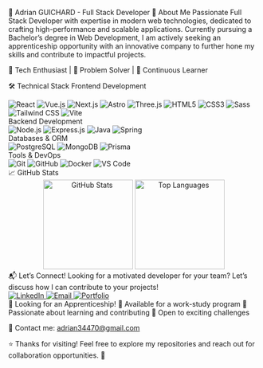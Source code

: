 🚀 Adrian GUICHARD - Full Stack Developer
🌟 About Me
Passionate Full Stack Developer with expertise in modern web technologies, dedicated to crafting high-performance and scalable applications. Currently pursuing a Bachelor’s degree in Web Development, I am actively seeking an apprenticeship opportunity with an innovative company to further hone my skills and contribute to impactful projects.

🔹 Tech Enthusiast | 🔹 Problem Solver | 🔹 Continuous Learner

🛠️ Technical Stack
Frontend Development
<div align="left"> <img src="https://img.shields.io/badge/React-61DAFB?style=for-the-badge&logo=react&logoColor=black" alt="React" /> <img src="https://img.shields.io/badge/Vue.js-4FC08D?style=for-the-badge&logo=vue.js&logoColor=white" alt="Vue.js" /> <img src="https://img.shields.io/badge/Next.js-000000?style=for-the-badge&logo=next.js&logoColor=white" alt="Next.js" /> <img src="https://img.shields.io/badge/Astro-FF5D00?style=for-the-badge&logo=astro&logoColor=white" alt="Astro" /> <img src="https://img.shields.io/badge/Three.js-000000?style=for-the-badge&logo=three.js&logoColor=white" alt="Three.js" /> <img src="https://img.shields.io/badge/HTML5-E34F26?style=for-the-badge&logo=html5&logoColor=white" alt="HTML5" /> <img src="https://img.shields.io/badge/CSS3-1572B6?style=for-the-badge&logo=css3&logoColor=white" alt="CSS3" /> <img src="https://img.shields.io/badge/Sass-CC6699?style=for-the-badge&logo=sass&logoColor=white" alt="Sass" /> <img src="https://img.shields.io/badge/TailwindCSS-38B2AC?style=for-the-badge&logo=tailwindcss&logoColor=white" alt="Tailwind CSS" /> <img src="https://img.shields.io/badge/Vite-646CFF?style=for-the-badge&logo=vite&logoColor=white" alt="Vite" /> </div>
Backend Development
<div align="left"> <img src="https://img.shields.io/badge/Node.js-339933?style=for-the-badge&logo=node.js&logoColor=white" alt="Node.js" /> <img src="https://img.shields.io/badge/Express-000000?style=for-the-badge&logo=express&logoColor=white" alt="Express.js" /> <img src="https://img.shields.io/badge/Java-007396?style=for-the-badge&logo=java&logoColor=white" alt="Java" /> <img src="https://img.shields.io/badge/Spring-6DB33F?style=for-the-badge&logo=spring&logoColor=white" alt="Spring" /> </div>
Databases & ORM
<div align="left"> <img src="https://img.shields.io/badge/PostgreSQL-4169E1?style=for-the-badge&logo=postgresql&logoColor=white" alt="PostgreSQL" /> <img src="https://img.shields.io/badge/MongoDB-47A248?style=for-the-badge&logo=mongodb&logoColor=white" alt="MongoDB" /> <img src="https://img.shields.io/badge/Prisma-2D3748?style=for-the-badge&logo=prisma&logoColor=white" alt="Prisma" /> </div>
Tools & DevOps
<div align="left"> <img src="https://img.shields.io/badge/Git-F05032?style=for-the-badge&logo=git&logoColor=white" alt="Git" /> <img src="https://img.shields.io/badge/GitHub-181717?style=for-the-badge&logo=github&logoColor=white" alt="GitHub" /> <img src="https://img.shields.io/badge/Docker-2496ED?style=for-the-badge&logo=docker&logoColor=white" alt="Docker" /> <img src="https://img.shields.io/badge/VS_Code-007ACC?style=for-the-badge&logo=visual-studio-code&logoColor=white" alt="VS Code" /> </div>
📈 GitHub Stats
<div align="center"> <img height="180em" src="https://github-readme-stats.vercel.app/api?username=Addey34&show_icons=true&theme=github_dark&count_private=true&hide=prs&include_all_commits=true" alt="GitHub Stats" /> <img height="180em" src="https://github-readme-stats.vercel.app/api/top-langs/?username=Addey34&layout=compact&theme=github_dark&hide=html,css" alt="Top Languages" /> </div>
📬 Let’s Connect!
Looking for a motivated developer for your team? Let’s discuss how I can contribute to your projects!

<div align="left"> <a href="https://www.linkedin.com/in/adrianguichard/"> <img src="https://img.shields.io/badge/LinkedIn-0A66C2?style=for-the-badge&logo=linkedin&logoColor=white" alt="LinkedIn" /> </a> <a href="mailto:adrian34470@gmail.com"> <img src="https://img.shields.io/badge/Email-D14836?style=for-the-badge&logo=gmail&logoColor=white" alt="Email" /> </a> <a href="https://adrianguichard.com"> <img src="https://img.shields.io/badge/Portfolio-FFA500?style=for-the-badge&logo=world&logoColor=white" alt="Portfolio" /> </a> </div>
🎯 Looking for an Apprenticeship!
🔹 Available for a work-study program
🔹 Passionate about learning and contributing
🔹 Open to exciting challenges

📩 Contact me: adrian34470@gmail.com

⭐ Thanks for visiting! Feel free to explore my repositories and reach out for collaboration opportunities. 🚀
